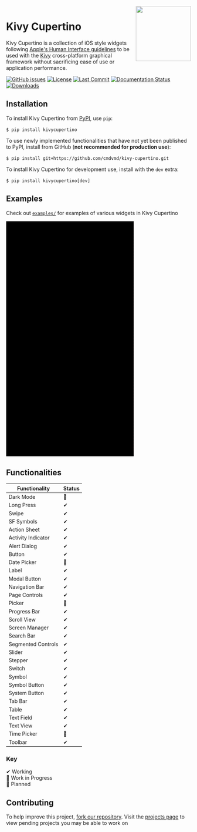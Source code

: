 <img src="https://github.com/cmdvmd/kivy-cupertino/blob/main/logo.png?raw=true" align="right" width="150" height="150"/>

# Kivy Cupertino

Kivy Cupertino is a collection of iOS style widgets following
[Apple's Human Interface guidelines](https://developer.apple.com/design/human-interface-guidelines)
to be used with the [Kivy](https://kivy.org/#home) cross-platform graphical framework without sacrificing ease of use or
application performance.

[![GitHub issues](https://img.shields.io/github/issues/cmdvmd/kivy-cupertino)](https://github.com/cmdvmd/kivy-cupertino/issues)
[![License](https://img.shields.io/github/license/cmdvmd/kivy-cupertino)](https://github.com/cmdvmd/kivy-cupertino/blob/main/LICENSE)
[![Last Commit](https://img.shields.io/github/last-commit/cmdvmd/kivy-cupertino)](https://github.com/cmdvmd/kivy-cupertino/commits/main)
[![Documentation Status](https://readthedocs.org/projects/kivy-cupertino/badge/?version=latest)](https://kivy-cupertino.rtfd.io)
[![Downloads](https://pepy.tech/badge/kivycupertino)](https://pepy.tech/project/kivycupertino)

## Installation

To install Kivy Cupertino from [PyPI](https://pypi.org/project/kivycupertino/), use `pip`:

```shell
$ pip install kivycupertino
```

To use newly implemented functionalities that have not yet been published to PyPI, install from GitHub
(**not recommended for production use**):

```shell
$ pip install git+https://github.com/cmdvmd/kivy-cupertino.git
```

To install Kivy Cupertino for development use, install with the `dev` extra:

```shell
$ pip install kivycupertino[dev]
```

## Examples

Check out [`examples/`](https://github.com/cmdvmd/kivy-cupertino/tree/main/examples) for examples of various
widgets in Kivy Cupertino

![Showcase App](https://github.com/cmdvmd/kivy-cupertino/blob/main/docs/_static/showcase.gif?raw=true)

## Functionalities

| Functionality      | Status |
|--------------------|--------|
| Dark Mode          | 📝     |
| Long Press         | ✔      |
| Swipe              | ✔      |
| SF Symbols         | ✔      |
| Action Sheet       | ✔      |
| Activity Indicator | ✔      |
| Alert Dialog       | ✔      |
| Button             | ✔      |
| Date Picker        | 📝     |
| Label              | ✔      |
| Modal Button       | ✔      |
| Navigation Bar     | ✔      |
| Page Controls      | ✔      |
| Picker             | 📝     |
| Progress Bar       | ✔      |
| Scroll View        | ✔      |
| Screen Manager     | ✔      |
| Search Bar         | ✔      |
| Segmented Controls | ✔      |
| Slider             | ✔      |
| Stepper            | ✔      |
| Switch             | ✔      |
| Symbol             | ✔      |
| Symbol Button      | ✔      |
| System Button      | ✔      |
| Tab Bar            | ✔      |
| Table              | ✔      |
| Text Field         | ✔      |
| Text View          | ✔      |
| Time Picker        | 📝     |
| Toolbar            | ✔      |

### Key

✔ Working
\
🚧 Work in Progress
\
📝 Planned

## Contributing

To help improve this project, [fork our repository](https://github.com/cmdvmd/kivy-cupertino/fork). Visit
the [projects page](https://github.com/cmdvmd/kivy-cupertino/projects) to view pending projects you may be able to work
on
